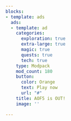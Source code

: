 ```yaml
---
blocks:
- template: ads
  ads:
  - template: ad
    categories:
      exploration: true
      extra-large: true
      magic: true
      quests: true
      tech: true
    type: Modpack
    mod_count: 180
    button:
      color: Orange
      text: Play now
      url: "#"
    title: AOF5 is OUT!
    image: ''

---
```

